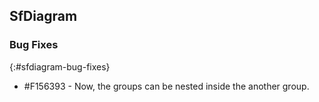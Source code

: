 ## SfDiagram

### Bug Fixes
{:#sfdiagram-bug-fixes}

* \#F156393 - Now, the groups can be nested inside the another group.
